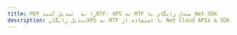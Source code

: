 ---title: PDF را به  تبدیل کنیدRTF، XPS به RTF مبدل رایگان یا Net SDKdescription: تبدیل رایگانXPS به RTF با استفاده از Net Cloud APIs & SDK همچنین اسناد PDF را در Cloud ایجاد، ویرایش و رندر کنید.---